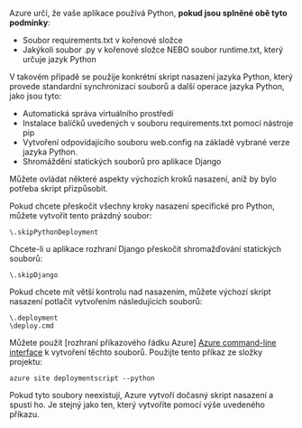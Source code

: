 Azure určí, že vaše aplikace používá Python, **pokud jsou splněné obě tyto podmínky**:

* Soubor requirements.txt v kořenové složce
* Jakýkoli soubor .py v kořenové složce NEBO soubor runtime.txt, který určuje jazyk Python

V takovém případě se použije konkrétní skript nasazení jazyka Python, který provede standardní synchronizaci souborů a další operace jazyka Python, jako jsou tyto:

* Automatická správa virtuálního prostředí
* Instalace balíčků uvedených v souboru requirements.txt pomocí nástroje pip
* Vytvoření odpovídajícího souboru web.config na základě vybrané verze jazyka Python.
* Shromáždění statických souborů pro aplikace Django

Můžete ovládat některé aspekty výchozích kroků nasazení, aniž by bylo potřeba skript přizpůsobit.

Pokud chcete přeskočit všechny kroky nasazení specifické pro Python, můžete vytvořit tento prázdný soubor:

    \.skipPythonDeployment

Chcete-li u aplikace rozhraní Django přeskočit shromažďování statických souborů:

    \.skipDjango 

Pokud chcete mít větší kontrolu nad nasazením, můžete výchozí skript nasazení potlačit vytvořením následujících souborů:

    \.deployment
    \deploy.cmd

Můžete použít [rozhraní příkazového řádku Azure] [ Azure command-line interface] k vytvoření těchto souborů.  Použijte tento příkaz ze složky projektu:

    azure site deploymentscript --python

Pokud tyto soubory neexistují, Azure vytvoří dočasný skript nasazení a spustí ho.  Je stejný jako ten, který vytvoříte pomocí výše uvedeného příkazu.

[Azure command-line interface]: http://azure.microsoft.com/downloads/

